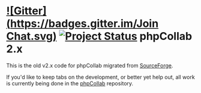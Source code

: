 [![Gitter](https://badges.gitter.im/Join Chat.svg)](https://gitter.im/phpcollab/v2.x?utm_source=badge&utm_medium=badge&utm_campaign=pr-badge) [![Project Status](http://stillmaintained.com/phpcollab/v2.x.png)](http://stillmaintained.com/phpcollab/v2.x)
phpCollab 2.x
===

This is the old v2.x code for phpCollab migrated from [SourceForge](http://sourceforge.com/ "Title"). 

If you'd like to keep tabs on the development, or better yet help out, all work is currently being done in the [phpCollab](https://github.com/phpcollab/phpcollab/) repository.
